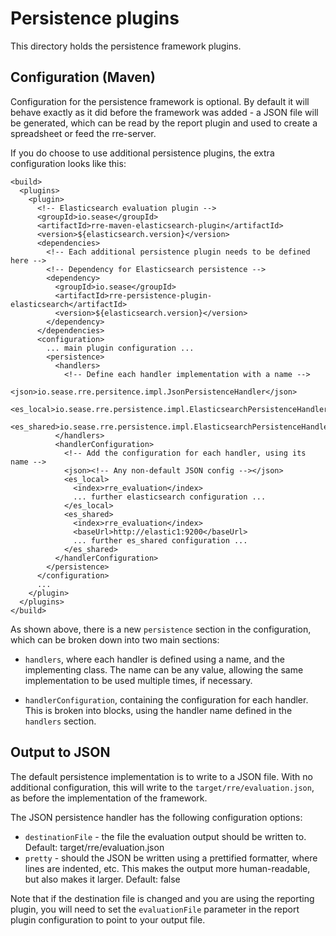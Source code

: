 # Persistence plugins

This directory holds the persistence framework plugins.


## Configuration (Maven)

Configuration for the persistence framework is optional. By default it will
behave exactly as it did before the framework was added - a JSON file will be
generated, which can be read by the report plugin and used to create a
spreadsheet or feed the rre-server.

If you do choose to use additional persistence plugins, the extra
configuration looks like this:

```
<build>
  <plugins>
    <plugin>
      <!-- Elasticsearch evaluation plugin -->
      <groupId>io.sease</groupId>
      <artifactId>rre-maven-elasticsearch-plugin</artifactId>
      <version>${elasticsearch.version}</version>
      <dependencies>
        <!-- Each additional persistence plugin needs to be defined here -->
        <!-- Dependency for Elasticsearch persistence -->
        <dependency>
          <groupId>io.sease</groupId>
          <artifactId>rre-persistence-plugin-elasticsearch</artifactId>
          <version>${elasticsearch.version}</version>
        </dependency>
      </dependencies>
      <configuration>
        ... main plugin configuration ...
        <persistence>
          <handlers>
            <!-- Define each handler implementation with a name -->
            <json>io.sease.rre.persitence.impl.JsonPersistenceHandler</json>
            <es_local>io.sease.rre.persistence.impl.ElasticsearchPersistenceHandler</es_local>
            <es_shared>io.sease.rre.persistence.impl.ElasticsearchPersistenceHandler</es_shared>
          </handlers>
          <handlerConfiguration>
            <!-- Add the configuration for each handler, using its name -->
            <json><!-- Any non-default JSON config --></json>
            <es_local>
              <index>rre_evaluation</index>
              ... further elasticsearch configuration ...
            </es_local>
            <es_shared>
              <index>rre_evaluation</index>
              <baseUrl>http://elastic1:9200</baseUrl>
              ... further es_shared configuration ...
            </es_shared>
          </handlerConfiguration>
        </persistence>
      </configuration>
      ...
    </plugin>
  </plugins>
</build>
```

As shown above, there is a new `persistence` section in the
configuration, which can be broken down into two main sections:

- `handlers`, where each handler is defined using a name, and the
implementing class. The name can be any value, allowing the same
implementation to be used multiple times, if necessary.

- `handlerConfiguration`, containing the configuration for each handler. This
is broken into blocks, using the handler name defined in the `handlers`
section.


## Output to JSON

The default persistence implementation is to write to a JSON file. With no
additional configuration, this will write to the `target/rre/evaluation.json`,
as before the implementation of the framework.

The JSON persistence handler has the following configuration options:

- `destinationFile` - the file the evaluation output should be written to.
Default: target/rre/evaluation.json
- `pretty` - should the JSON be written using a prettified formatter, where
lines are indented, etc. This makes the output more human-readable, but also
makes it larger. Default: false

Note that if the destination file is changed and you are using the reporting
plugin, you will need to set the `evaluationFile` parameter in the report
plugin configuration to point to your output file.